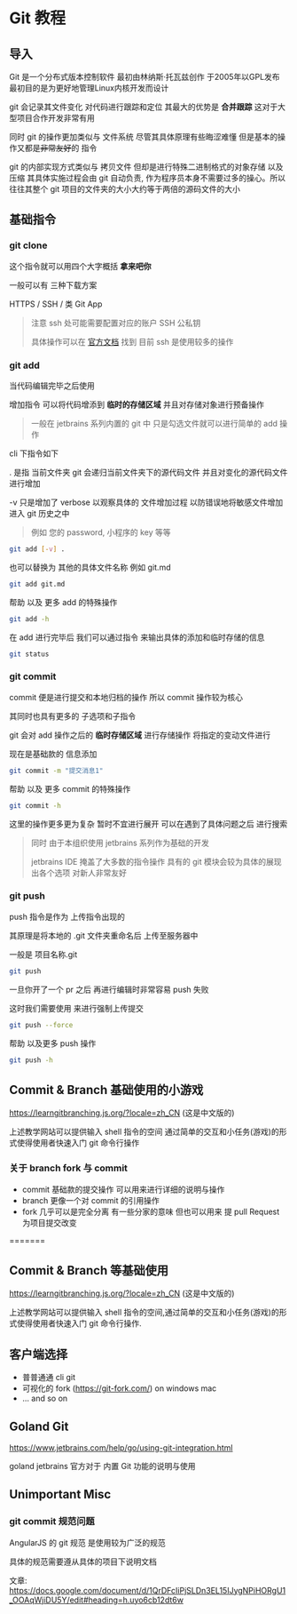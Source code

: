 # Git 教程

## 导入

Git 是一个分布式版本控制软件 最初由林纳斯·托瓦兹创作 于2005年以GPL发布 最初目的是为更好地管理Linux内核开发而设计

git 会记录其文件变化 对代码进行跟踪和定位 其最大的优势是 **合并跟踪** 这对于大型项目合作开发非常有用

同时 git 的操作更加类似与 文件系统 尽管其具体原理有些晦涩难懂 但是基本的操作又都是~~非常友好~~的 指令

git 的内部实现方式类似与 拷贝文件 但却是进行特殊二进制格式的对象存储 以及压缩 其具体实施过程会由 git 自动负责, 作为程序员本身不需要过多的操心。所以往往其整个 git 项目的文件夹的大小大约等于两倍的源码文件的大小

## 基础指令

### git clone 
 
这个指令就可以用四个大字概括 **拿来吧你**

一般可以有 三种下载方案 

HTTPS / SSH / 类 Git App

> 注意 ssh 处可能需要配置对应的账户 SSH 公私钥
>
> 具体操作可以在 [官方文档](https://docs.github.com/en/authentication/connecting-to-github-with-ssh/adding-a-new-ssh-key-to-your-github-account) 找到
> 目前 ssh 是使用较多的操作

### git add 

当代码编辑完毕之后使用

增加指令 可以将代码增添到 **临时的存储区域** 并且对存储对象进行预备操作 

> 一般在 jetbrains 系列内置的 git 中 只是勾选文件就可以进行简单的 add 操作

cli 下指令如下

. 是指 当前文件夹 git 会递归当前文件夹下的源代码文件 并且对变化的源代码文件进行增加

-v 只是增加了 verbose 以观察具体的 文件增加过程 以防错误地将敏感文件增加进入 git 历史之中

> 例如 您的 password, 小程序的 key 等等

``` bash
git add [-v] .
```

也可以替换为 其他的具体文件名称 例如 git.md 

``` bash
git add git.md
```

帮助 以及 更多 add 的特殊操作

``` bash
git add -h
```

在 add 进行完毕后 我们可以通过指令 来输出具体的添加和临时存储的信息

``` bash
git status
```

### git commit

commit 便是进行提交和本地归档的操作 所以 commit 操作较为核心 

其同时也具有更多的 子选项和子指令

git 会对 add 操作之后的 **临时存储区域** 进行存储操作 将指定的变动文件进行

现在是基础款的 信息添加
``` bash
git commit -m "提交消息1"
```

帮助 以及 更多 commit 的特殊操作

``` bash
git commit -h
```

这里的操作更多更为复杂 暂时不宜进行展开 可以在遇到了具体问题之后 进行搜索

> 同时 由于本组织使用 jetbrains 系列作为基础的开发
> 
> jetbrains IDE 掩盖了大多数的指令操作 具有的 git 模块会较为具体的展现出各个选项 对新人非常友好

### git push

push 指令是作为 上传指令出现的

其原理是将本地的 .git 文件夹重命名后 上传至服务器中

一般是 项目名称.git

``` bash
git push 
```

一旦你开了一个 pr 之后 再进行编辑时非常容易 push 失败

这时我们需要使用 来进行强制上传提交
``` bash
git push --force
```

帮助 以及更多 push 操作

``` bash
git push -h
```

## Commit & Branch 基础使用的小游戏

https://learngitbranching.js.org/?locale=zh_CN (这是中文版的)

上述教学网站可以提供输入 shell 指令的空间 通过简单的交互和小任务(游戏)的形式使得使用者快速入门 git 命令行操作

### 关于 branch fork 与 commit

- commit 基础款的提交操作 可以用来进行详细的说明与操作
- branch 更像一个对 commit 的引用操作
- fork 几乎可以是完全分离 有一些分家的意味 但也可以用来 提 pull Request 为项目提交改变

=======
## Commit & Branch 等基础使用

https://learngitbranching.js.org/?locale=zh_CN (这是中文版的)

上述教学网站可以提供输入 shell 指令的空间,通过简单的交互和小任务(游戏)的形式使得使用者快速入门 git 命令行操作.

## 客户端选择

- 普普通通 cli git
- 可视化的 fork (https://git-fork.com/) on windows mac
- ... and so on

## Goland Git

https://www.jetbrains.com/help/go/using-git-integration.html

goland jetbrains 官方对于 内置 Git 功能的说明与使用


## Unimportant Misc

### git commit 规范问题

AngularJS 的 git 规范 是使用较为广泛的规范

具体的规范需要遵从具体的项目下说明文档

文章: https://docs.google.com/document/d/1QrDFcIiPjSLDn3EL15IJygNPiHORgU1_OOAqWjiDU5Y/edit#heading=h.uyo6cb12dt6w 




